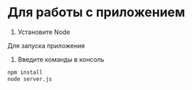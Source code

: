 # Для работы с приложением
1. Установите Node

Для запуска приложения 
1. Введите команды в консоль
```bash
npm install
node server.js
```

